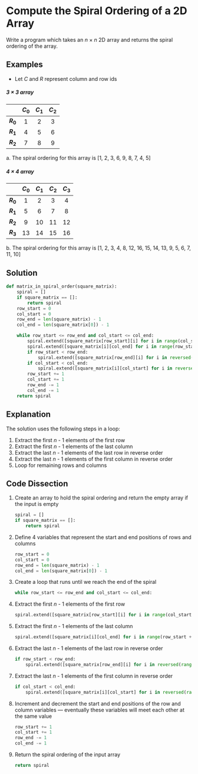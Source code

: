 # Compute the Spiral Ordering of a 2D Array
Write a program which takes an _n_ &times; _n_ 2D array and returns the spiral ordering of the array.

## Examples
* Let _C_ and _R_ represent column and row ids

##### 3 &times; 3 array
|   |_C_<sub>0</sub>|_C_<sub>1</sub>|_C_<sub>2</sub>|
|---|:---:|:---:|:---:|
|**_R_<sub>0</sub>**| 1 | 2 | 3 |
|**_R_<sub>1</sub>**| 4 | 5 | 6 |
|**_R_<sub>2</sub>**| 7 | 8 | 9 |

a. The spiral ordering for this array is [1, 2, 3, 6, 9, 8, 7, 4, 5]

##### 4 &times; 4 array
|   |_C_<sub>0</sub>|_C_<sub>1</sub>|_C_<sub>2</sub>|_C_<sub>3</sub>|
|---|:---:|:---:|:---:|:---:|
|**_R_<sub>0</sub>**|  1 |  2 |  3 |  4 |
|**_R_<sub>1</sub>**|  5 |  6 |  7 |  8 |
|**_R_<sub>2</sub>**|  9 | 10 | 11 | 12 |
|**_R_<sub>3</sub>**| 13 | 14 | 15 | 16 |

b. The spiral ordering for this array is [1, 2, 3, 4, 8, 12, 16, 15, 14, 13, 9, 5, 6, 7, 11, 10]

## Solution
```python
def matrix_in_spiral_order(square_matrix):
    spiral = []
    if square_matrix == []:
        return spiral
    row_start = 0
    col_start = 0
    row_end = len(square_matrix) - 1
    col_end = len(square_matrix[0]) - 1

    while row_start <= row_end and col_start <= col_end:
        spiral.extend([square_matrix[row_start][i] for i in range(col_start, col_end + 1)])
        spiral.extend([square_matrix[i][col_end] for i in range(row_start + 1, row_end + 1)])
        if row_start < row_end:
            spiral.extend([square_matrix[row_end][i] for i in reversed(range(col_start, col_end))])
        if col_start < col_end:
            spiral.extend([square_matrix[i][col_start] for i in reversed(range(row_start + 1, row_end))])
        row_start += 1
        col_start += 1
        row_end -= 1
        col_end -= 1
    return spiral
```

## Explanation
The solution uses the following steps in a loop:
1. Extract the first _n_ - 1 elements of the first row
2. Extract the first _n_ - 1 elements of the last column
3. Extract the last _n_ - 1 elements of the last row in reverse order
4. Extract the last _n_ - 1 elements of the first column in reverse order
5. Loop for remaining rows and columns

## Code Dissection
1. Create an array to hold the spiral ordering and return the empty array if the input is empty
    ```python
    spiral = []
    if square_matrix == []:
        return spiral
    ```
2. Define 4 variables that represent the start and end positions of rows and columns
    ```python
    row_start = 0
    col_start = 0
    row_end = len(square_matrix) - 1
    col_end = len(square_matrix[0]) - 1
    ```
3. Create a loop that runs until we reach the end of the spiral
    ```python
    while row_start <= row_end and col_start <= col_end:
    ```
4. Extract the first _n_ - 1 elements of the first row
    ```python
    spiral.extend([square_matrix[row_start][i] for i in range(col_start, col_end + 1)])
    ```
5. Extract the first _n_ - 1 elements of the last column
    ```python
    spiral.extend([square_matrix[i][col_end] for i in range(row_start + 1, row_end + 1)])
    ```
6. Extract the last _n_ - 1 elements of the last row in reverse order
    ```python
    if row_start < row_end:
        spiral.extend([square_matrix[row_end][i] for i in reversed(range(col_start, col_end))])
    ```
7. Extract the last _n_ - 1 elements of the first column in reverse order
    ```python
    if col_start < col_end:
        spiral.extend([square_matrix[i][col_start] for i in reversed(range(row_start + 1, row_end))])
    ```
8. Increment and decrement the start and end positions of the row and column variables &mdash; eventually these variables will meet each other at the same value
    ```python
    row_start += 1
    col_start += 1
    row_end -= 1
    col_end -= 1
    ```
9. Return the spiral ordering of the input array
    ```python
    return spiral
    ```